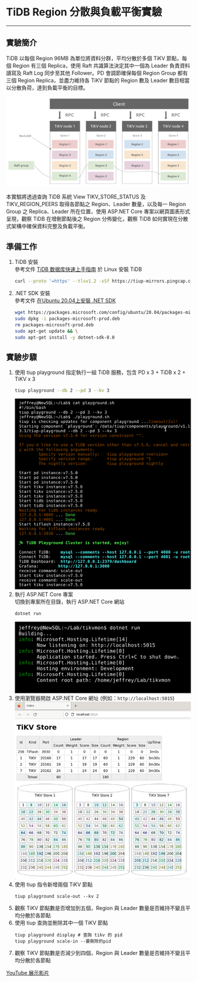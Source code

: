 # TiDB Region 分散與負載平衡實驗
---

## 實驗簡介

TiDB 以每個 Region 96MB 為單位將資料分群，平均分散於多個 TiKV 節點，每個 Region 有三個 Replica，使用 Raft 共識算法決定其中一個為 Leader 負責資料讀寫及 Raft Log 同步至其他 Follower。PD 會調節確保每個 Region Group 都有三個 Region Replica，並盡力維持各 TiKV 節點的 Region 數及 Leader 數目相當以分散負荷，達到負載平衡的目標。

![](docs/fig4.png)

本實驗將透過查詢 TiDB 系統 View TIKV_STORE_STATUS 及 TIKV_REGION_PEERS 取得各節點之 Region、Leader 數量，以及每一 Region Group 之 Replica、Leader 所在位置，使用 ASP.NET Core 專案以網頁圖表形式呈現，觀察 TiDB 在增刪節點後之 Region 分佈變化，觀察 TiDB 如何實現在分散式架構中確保資料完整及負載平衡。

## 準備工作

1. TiDB 安裝  
   參考文件 [TiDB 数据库快速上手指南](https://docs.pingcap.com/zh/tidb/stable/quick-start-with-tidb) 於 Linux 安裝 TiDB
    ```bash
    curl --proto '=https' --tlsv1.2 -sSf https://tiup-mirrors.pingcap.com/install.sh | sh
    ```
2. .NET SDK 安裝  
   參考文件 [在Ubuntu 20.04上安裝 .NET SDK](https://learn.microsoft.com/zh-tw/dotnet/core/install/linux-ubuntu-2004)  
   ```bash
   wget https://packages.microsoft.com/config/ubuntu/20.04/packages-microsoft-prod.deb -O packages-microsoft-prod.deb
   sudo dpkg -i packages-microsoft-prod.deb
   rm packages-microsoft-prod.deb
   sudo apt-get update && \
   sudo apt-get install -y dotnet-sdk-8.0
   ```
   
## 實驗步驟

1. 使用 tiup playground 指定執行一組 TiDB 服務，包含 PD x 3 + TiDB x 2 + TiKV x 3
   ```bash
   tiup playground --db 2 --pd 3 --kv 3
   ```
   ![](docs/fig1.png)
2. 執行 ASP.NET Core 專案  
   切換到專案所在目錄，執行 ASP.NET Core 網站
    ```bash
    dotnet run
    ```
    ![](docs/fig2.png)
3. 使用瀏覽器開啟 ASP.NET Core 網址 (例如：`http://localhost:5015`)
    ![](docs/fig3.png)
4. 使用 tiup 指令新增兩個 TiKV 節點  
    ```
    tiup playground scale-out --kv 2
    ```
5. 觀察 TiKV 節點數是否增加到五個，Region 與 Leader 數量是否維持不變且平均分散於各節點
6. 使用 tiup 查詢並刪除其中一個 TiKV 節點
    ```
    tiup playground display # 查詢 tikv 的 pid
    tiup playground scale-in --要刪除的pid
    ```
7. 觀察 TiKV 節點數是否減少到四個，Region 與 Leader 數量是否維持不變且平均分散於各節點

[YouTube 展示影片](https://www.youtube.com/watch?v=2hsTIHLIf-c)